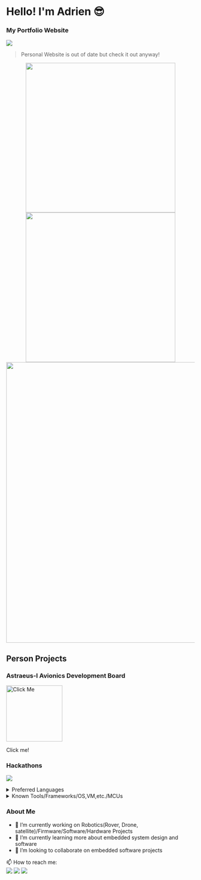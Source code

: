 # Hello! I'm Adrien 😎

### My Portfolio Website
[![](https://img.shields.io/badge/website-000000?style=for-the-badge&logo=About.me&logoColor=white)](https://www.adriencarrou.com/) 
> Personal Website is out of date but check it out anyway!
<p align='center'>
  <a href="#"><img src="https://github-readme-stats.vercel.app/api?username=acarrou&theme=tokyonight&count_private=true" width="400"></a>
  <a href="#"><img src="https://github-readme-streak-stats.herokuapp.com/?user=acarrou&theme=tokyonight&count_private=true" width="400"></a>
  <a href="#"><img src="https://github-profile-summary-cards.vercel.app/api/cards/profile-details?username=acarrou&theme=tokyonight&count_private=true" width="750"></a>
</p>

## Person Projects

### Astraeus-I Avionics Development Board
<a href="https://astraeus-i.github.io/">
   <img src="https://user-images.githubusercontent.com/50222631/208964220-da010cc3-fbd8-45c3-83e3-81f75efb28f3.png" alt="Click Me" width="150">
</a>

Click me!

### Hackathons
[![](https://img.shields.io/badge/Devpost-003E54?style=for-the-badge&logo=Devpost&logoColor=white)](https://devpost.com/adrien-carrou?ref_content=user-portfolio&ref_feature=portfolio&ref_medium=global-nav)

<details>
  <summary>Preferred Languages</summary>

### Preferred Languages
![](https://img.shields.io/badge/Python-FFD43B?style=for-the-badge&logo=python&logoColor=blue)
![](https://img.shields.io/badge/C%2B%2B-00599C?style=for-the-badge&logo=c%2B%2B&logoColor=white)
![](https://img.shields.io/badge/C-00599C?style=for-the-badge&logo=c&logoColor=white)
![](https://img.shields.io/badge/JavaScript-323330?style=for-the-badge&logo=javascript&logoColor=F7DF1E)

</details>

<details>
  <summary>Known Tools/Frameworks/OS,VM,etc./MCUs</summary>
  
### Known Tools/Frameworks/OS/MCUs
![](https://img.shields.io/badge/PyTorch-EE4C2C?style=for-the-badge&logo=PyTorch&logoColor=white)
![](https://img.shields.io/badge/TensorFlow-FF6F00?style=for-the-badge&logo=TensorFlow&logoColor=white)
![](https://img.shields.io/badge/OpenCV-27338e?style=for-the-badge&logo=OpenCV&logoColor=white)
![](https://img.shields.io/badge/React-20232A?style=for-the-badge&logo=react&logoColor=61DAFB)
![](https://img.shields.io/badge/Jupyter-F37626.svg?&style=for-the-badge&logo=Jupyter&logoColor=white)

![](https://img.shields.io/badge/Ubuntu-E95420?style=for-the-badge&logo=ubuntu&logoColor=white)
![](https://img.shields.io/badge/VirtualBox-21416b?style=for-the-badge&logo=VirtualBox&logoColor=white)
![](https://img.shields.io/badge/Docker-2CA5E0?style=for-the-badge&logo=docker&logoColor=white)

![](https://img.shields.io/badge/Arduino-00979D?style=for-the-badge&logo=Arduino&logoColor=white)
![](https://img.shields.io/badge/espressif-E7352C?style=for-the-badge&logo=espressif&logoColor=white)
![](https://img.shields.io/badge/Raspberry%20Pi-A22846?style=for-the-badge&logo=Raspberry%20Pi&logoColor=white)

</details>


### About Me
- 🔭 I’m currently working on Robotics(Rover, Drone, satellite)/Firmware/Software/Hardware Projects
- 🌱 I’m currently learning more about embedded system design and software
- 👯 I’m looking to collaborate on embedded software projects

📫 How to reach me:  
[![](https://img.shields.io/badge/Gmail-D14836?style=for-the-badge&logo=gmail&logoColor=white)](mailto:adriencarrou@gmail.com)
[![](https://img.shields.io/badge/LinkedIn-0077B5?style=for-the-badge&logo=linkedin&logoColor=white)](https://www.linkedin.com/in/adrien-carrou/)
[![](https://img.shields.io/badge/Discord-5865F2?style=for-the-badge&logo=discord&logoColor=white)](https://discord.gg/UUPSZQKuFQ)
